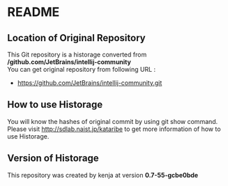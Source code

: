 # README
## Location of Original Repository
This Git repository is a historage converted from **/github.com/JetBrains/intellij-community**  
You can get original repository from following URL :

- https://github.com/JetBrains/intellij-community.git

## How to use Historage
You will know the hashes of original commit by using git show command.  
Please visit <http://sdlab.naist.jp/kataribe> to get more information of how to use Historage.

## Version of Historage
This repository was created by kenja at version **0.7-55-gcbe0bde**

